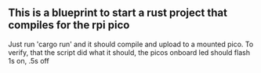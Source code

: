 ## This is a blueprint to start a rust project that compiles for the rpi pico

Just run 'cargo run' and it should compile and upload to a mounted pico.
To verify, that the script did what it should, the picos onboard led should flash 1s on, .5s off
